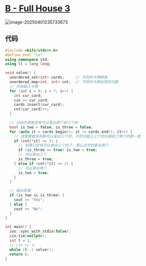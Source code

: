 # [**B - Full House 3**](https://atcoder.jp/contests/abc398/tasks/abc398_b)

![image-20250401235733673](https://gitee.com/chen-houchao/images/raw/master/202504012357829.png)

## 代码

```cpp
#include <bits/stdc++.h>
#define endl "\n"
using namespace std;
using ll = long long;

void solve() {
  unordered_set<int> cards;     // 不同的卡牌种类
  unordered_map<int, int> cnt;  // 不同的卡牌出现的次数
  // 开始输入卡牌
  for (int i = 0; i < 7; i++) {
    int cur_card;
    cin >> cur_card;
    cards.insert(cur_card);
    cnt[cur_card]++;
  }

  // 分别代表是否有可以拿出两个和三个的
  bool is_two = false, is_three = false;
  for (auto it = cards.begin(); it != cards.end(); it++) {
    // 这里要首先判断可以拿出三个的，不然可能让三个的归类到了两个的那一类
    if (cnt[*it] >= 3) {
      // 如果已经有可以拿出三个的了，那么这次的拿出两个
      if (is_three == true) is_two = true;
      // 可以拿出三个
      is_three = true;
    } else if (cnt[*it] >= 2) {
      // 可以拿出两个
      is_two = true;
    }
  }

  // 输出答案
  if (is_two && is_three) {
    cout << "Yes";
  } else {
    cout << "No";
  }
}

int main() {
  ios::sync_with_stdio(false);
  cin.tie(nullptr);
  int t = 1;
  // cin >> t;
  while (t--) solve();
  return 0;
}
```

